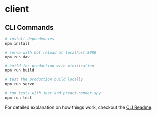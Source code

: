 # client

## CLI Commands

``` bash
# install dependencies
npm install

# serve with hot reload at localhost:8080
npm run dev

# build for production with minification
npm run build

# test the production build locally
npm run serve

# run tests with jest and preact-render-spy 
npm run test
```

For detailed explanation on how things work, checkout the [CLI Readme](https://github.com/developit/preact-cli/blob/master/README.md).
